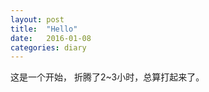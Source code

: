 ```yaml
---
layout: post
title:  "Hello"
date:   2016-01-08
categories: diary
---
```



这是一个开始， 折腾了2~3小时，总算打起来了。